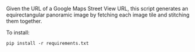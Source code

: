Given the URL of a Google Maps Street View URL, this script generates an equirectangular panoramic image by fetching each image tile and stitching them together.

To install:

	pip install -r requirements.txt